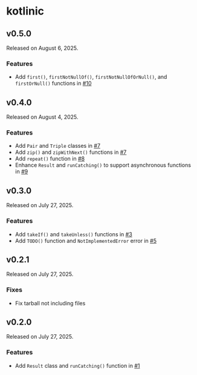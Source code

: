 # kotlinic

## v0.5.0

Released on August 6, 2025.

### Features

- Add `first()`, `firstNotNullOf()`, `firstNotNullOfOrNull()`, and `firstOrNull()` functions in [#10](https://github.com/injoonH/kotlinic/pull/10)

## v0.4.0

Released on August 4, 2025.

### Features

- Add `Pair` and `Triple` classes in [#7](https://github.com/injoonH/kotlinic/pull/7)
- Add `zip()` and `zipWithNext()` functions in [#7](https://github.com/injoonH/kotlinic/pull/7)
- Add `repeat()` function in [#8](https://github.com/injoonH/kotlinic/pull/8)
- Enhance `Result` and `runCatching()` to support asynchronous functions in [#9](https://github.com/injoonH/kotlinic/pull/9)

## v0.3.0

Released on July 27, 2025.

### Features

- Add `takeIf()` and `takeUnless()` functions in [#3](https://github.com/injoonH/kotlinic/pull/3)
- Add `TODO()` function and `NotImplementedError` error in [#5](https://github.com/injoonH/kotlinic/pull/5)

## v0.2.1

Released on July 27, 2025.

### Fixes

- Fix tarball not including files

## v0.2.0

Released on July 27, 2025.

### Features

- Add `Result` class and `runCatching()` function in [#1](https://github.com/injoonH/kotlinic/pull/1)
